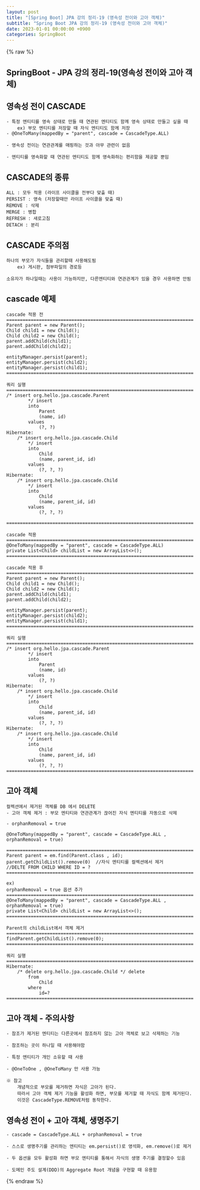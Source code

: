```yaml
---
layout: post
title: "[Spring Boot] JPA 강의 정리-19 (영속성 전이와 고아 객체)"
subtitle: "Spring Boot JPA 강의 정리-19 (영속성 전이와 고아 객체)"
date: 2023-01-01 00:00:00 +0900
categories: SpringBoot
---
```

{% raw %}
## SpringBoot - JPA 강의 정리-19(영속성 전이와 고아 객체)  
  
## 영속성 전이 CASCADE  
	- 특정 엔티티를 영속 상태로 만들 때 연관된 엔티티도 함께 영속 상태로 만들고 싶을 때  
		ex) 부모 엔티티를 저장할 때 자식 엔티티도 함께 저장  
	- @OneToMany(mappedBy = "parent", cascade = CascadeType.ALL)  
  
	- 영속성 전이는 연관관계를 매핑하는 것과 아무 관련이 없음  
  
	- 엔티티를 영속화할 때 연관된 엔티티도 함께 영속화하는 편리함을 제공할 뿐임  
  
## CASCADE의 종류  
	ALL : 모두 적용 (라이프 사이클을 전부다 맞출 때)  
	PERSIST : 영속 (저장할때만 라이프 사이클을 맞출 때)  
	REMOVE : 삭제  
	MERGE : 병합  
	REFRESH : 새로고침  
	DETACH : 분리  
  
## CASCADE 주의점  
	하나의 부모가 자식들을 관리할때 사용해도됨  
		ex) 게시판, 첨부파일의 경로등  
  
	소유자가 하나일때는 사용이 가능하지만, 다른엔티티와 연관관계가 있을 경우 사용하면 안됨  
  
## cascade 예제  
  
	cascade 적용 전  
	=====================================================================  
	Parent parent = new Parent();  
	Child child1 = new Child();  
	Child child2 = new Child();  
	parent.addChild(child1);  
	parent.addChild(child2);  
  
	entityManager.persist(parent);  
	entityManager.persist(child2);  
	entityManager.persist(child1);  
	=====================================================================  
  
	쿼리 실행  
	=====================================================================  
	/* insert org.hello.jpa.cascade.Parent  
			*/ insert  
			into  
				Parent  
				(name, id)  
			values  
				(?, ?)  
	Hibernate:  
		/* insert org.hello.jpa.cascade.Child  
			*/ insert  
			into  
				Child  
				(name, parent_id, id)  
			values  
				(?, ?, ?)  
	Hibernate:  
		/* insert org.hello.jpa.cascade.Child  
			*/ insert  
			into  
				Child  
				(name, parent_id, id)  
			values  
				(?, ?, ?)  
  
	=====================================================================  
  
	cascade 적용  
	=====================================================================  
    @OneToMany(mappedBy = "parent", cascade = CascadeType.ALL)  
    private List<Child> childList = new ArrayList<>();  
	=====================================================================  
  
	cascade 적용 후  
	=====================================================================  
	Parent parent = new Parent();  
	Child child1 = new Child();  
	Child child2 = new Child();  
	parent.addChild(child1);  
	parent.addChild(child2);  
  
	entityManager.persist(parent);  
	entityManager.persist(child2);  
	entityManager.persist(child1);  
	=====================================================================  
  
	쿼리 실행  
	=====================================================================  
	/* insert org.hello.jpa.cascade.Parent  
			*/ insert  
			into  
				Parent  
				(name, id)  
			values  
				(?, ?)  
	Hibernate:  
		/* insert org.hello.jpa.cascade.Child  
			*/ insert  
			into  
				Child  
				(name, parent_id, id)  
			values  
				(?, ?, ?)  
	Hibernate:  
		/* insert org.hello.jpa.cascade.Child  
			*/ insert  
			into  
				Child  
				(name, parent_id, id)  
			values  
				(?, ?, ?)  
	=====================================================================  
  
## 고아 객체  
	컬렉션에서 제거된 객체를 DB 에서 DELETE  
	- 고아 객체 제거 : 부모 엔티티와 연관관계가 끊어진 자식 엔티티를 자동으로 삭제  
  
	- orphanRemoval = true  
  
	@OneToMany(mappedBy = "parent", cascade = CascadeType.ALL , orphanRemoval = true)  
  
	=====================================================================  
	Parent parent = em.find(Parent.class , id);  
	parent.getChildList().remove(0)  //자식 엔티티를 컬렉션에서 제거  
	//DELTE FROM CHILD WHERE ID = ?  
	=====================================================================  
  
	ex)  
	orphanRemoval = true 옵션 추가  
	=====================================================================  
    @OneToMany(mappedBy = "parent", cascade = CascadeType.ALL , orphanRemoval = true)  
    private List<Child> childList = new ArrayList<>();  
	=====================================================================  
  
	Parent의 childList에서 객체 제거  
	=====================================================================  
	findParent.getChildList().remove(0);  
	=====================================================================  
  
	쿼리 실행  
	=====================================================================  
	Hibernate:  
		/* delete org.hello.jpa.cascade.Child */ delete  
			from  
				Child  
			where  
				id=?  
	=====================================================================  
  
## 고아 객체 - 주의사항  
	- 참조가 제거된 엔티티는 다른곳에서 참조하지 않는 고아 객체로 보고 삭제하는 기능  
  
	- 참조하는 곳이 하나일 때 사용해야함  
  
	- 특정 엔티티가 개인 소유할 때 사용  
  
	- @OneToOne , @OneToMany 만 사용 가능  
  
	※ 참고  
		개념적으로 부모를 제거하면 자식은 고아가 된다.  
		따라서 고아 객체 제거 기능을 활성화 하면, 부모를 제거할 때 자식도 함께 제거된다.  
		이것은 CascadeType.REMOVE처럼 동작한다.  
  
## 영속성 전이 + 고아 객체, 생명주기  
	- cascade = CascadeType.ALL + orphanRemoval = true  
  
	- 스스로 생명주기를 관리하는 엔티티는 em.persist()로 영석화, em.remove()로 제거  
  
	- 두 옵션을 모두 활성화 하면 부모 엔티티를 통해서 자식의 생명 주기를 결정할수 있음  
  
	- 도메인 주도 설계(DDD)의 Aggregate Root 개념을 구현할 때 유용함  
  

{% endraw %}
